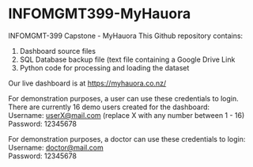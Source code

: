 # INFOMGMT399-MyHauora
INFOMGMT-399 Capstone - MyHauora
This Github repository contains:
1. Dashboard source files
2. SQL Database backup file (text file containing a Google Drive Link
3. Python code for processing and loading the dataset

Our live dashboard is at https://myhauora.co.nz/

For demonstration purposes, a user can use these credentials to login.  
There are currently 16 demo users created for the dashboard:  
Username: userX@mail.com (replace X with any number between 1 - 16)  
Password: 12345678

For demonstration purposes, a doctor can use these credentials to login:  
Username: doctor@mail.com  
Password: 12345678

